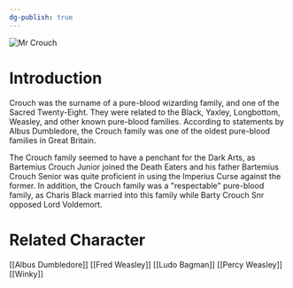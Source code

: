 ```yaml
---
dg-publish: true
---
```

![Mr Crouch](http://rxbg5ysja.bkt.gdipper.com/Mr_Crouch.png)
# Introduction
Crouch was the surname of a pure-blood wizarding family, and one of the Sacred Twenty-Eight. They were related to the Black, Yaxley, Longbottom, Weasley, and other known pure-blood families. According to statements by Albus Dumbledore, the Crouch family was one of the oldest pure-blood families in Great Britain. 

The Crouch family seemed to have a penchant for the Dark Arts, as Bartemius Crouch Junior joined the Death Eaters and his father Bartemius Crouch Senior was quite proficient in using the Imperius Curse against the former. In addition, the Crouch family was a "respectable" pure-blood family, as Charis Black married into this family while Barty Crouch Snr opposed Lord Voldemort.

# Related Character
[[Albus Dumbledore]]
[[Fred Weasley]]
[[Ludo Bagman]]
[[Percy Weasley]]
[[Winky]]
